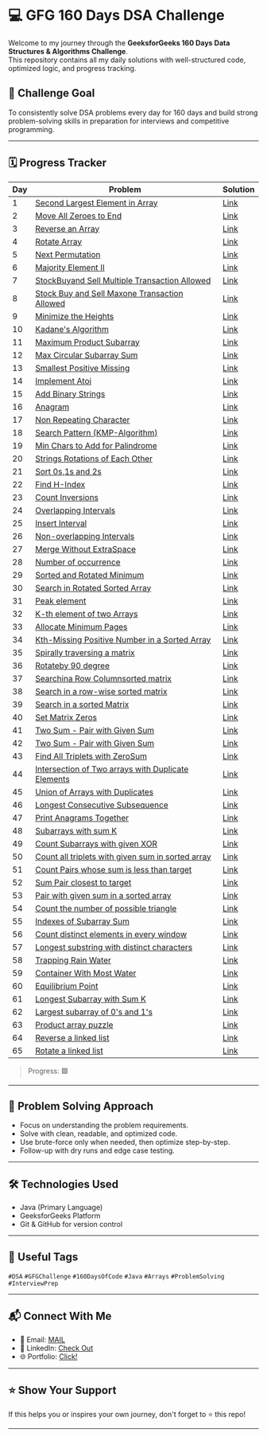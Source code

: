 # 💻 GFG 160 Days DSA Challenge

Welcome to my journey through the **GeeksforGeeks 160 Days Data Structures & Algorithms Challenge**.  
This repository contains all my daily solutions with well-structured code, optimized logic, and progress tracking.

## 🚀 Challenge Goal
To consistently solve DSA problems every day for 160 days and build strong problem-solving skills in preparation for interviews and competitive programming.

---

## 🗓️ Progress Tracker

| Day | Problem | Solution |
|-----|---------|----------|
| 1   | [Second Largest Element in Array](https://www.geeksforgeeks.org/batch/gfg-160-problems/track/arrays-gfg-160/problem/second-largest3735) | [Link](https://github.com/LipunRout/GFG-160/blob/main/Day1_SecondLargestElementinArray.java) |
| 2   | [Move All Zeroes to End](https://www.geeksforgeeks.org/batch/gfg-160-problems/track/arrays-gfg-160/problem/move-all-zeroes-to-end-of-array0751) | [Link](https://github.com/LipunRout/GFG-160/blob/main/Day_2_MoveAllZeroestoEnd.java) |
| 3   | [Reverse an Array](https://www.geeksforgeeks.org/batch/gfg-160-problems/track/arrays-gfg-160/problem/reverse-an-array) | [Link](https://github.com/LipunRout/GFG-160/blob/main/Day_3_ReverseanArray.java) |
| 4   | [Rotate Array](https://www.geeksforgeeks.org/batch/gfg-160-problems/track/arrays-gfg-160/problem/rotate-array-by-n-elements-1587115621) | [Link](https://github.com/LipunRout/GFG-160/blob/main/Day_4_RotateArray.java) |
| 5   | [Next Permutation](https://www.geeksforgeeks.org/batch/gfg-160-problems/track/arrays-gfg-160/problem/next-permutation5226) | [Link](https://github.com/LipunRout/GFG-160/blob/main/Day_5/Day_5_NextPermutation.java) |
| 6   | [Majority Element II](https://www.geeksforgeeks.org/batch/gfg-160-problems/track/arrays-gfg-160/problem/majority-vote) | [Link](https://github.com/LipunRout/GFG-160/blob/main/Day_6_MajorityElement.java) |
| 7   | [StockBuyand Sell Multiple Transaction Allowed](https://www.geeksforgeeks.org/batch/gfg-160-problems/track/arrays-gfg-160/problem/stock-buy-and-sell2615) | [Link](https://github.com/LipunRout/GFG-160/blob/main/Day_7_StockBuyandSellMultipleTransactionAllowed.java) |
| 8   | [Stock Buy and Sell Maxone Transaction Allowed](https://www.geeksforgeeks.org/batch/gfg-160-problems/track/arrays-gfg-160/problem/buy-stock-2) | [Link](https://github.com/LipunRout/GFG-160/blob/main/Day_8_StockBuyandSellMaxoneTransactionAllowed.java) |
| 9   | [Minimize the Heights](http://geeksforgeeks.org/batch/gfg-160-problems/track/arrays-gfg-160/problem/minimize-the-heights3351) | [Link](https://github.com/LipunRout/GFG-160/blob/main/Day_9_MinimizetheHeights.java) |
| 10  | [Kadane's Algorithm](https://www.geeksforgeeks.org/batch/gfg-160-problems/track/arrays-gfg-160/problem/kadanes-algorithm-1587115620) | [Link](https://github.com/LipunRout/GFG-160/blob/main/Day_10_KadaneAlgorithm.java) |
| 11  | [Maximum Product Subarray](https://www.geeksforgeeks.org/batch/gfg-160-problems/track/arrays-gfg-160/problem/maximum-product-subarray3604) | [Link](https://github.com/LipunRout/GFG-160/blob/main/Day_11_MaximumProductSubarray.java) |
| 12  | [Max Circular Subarray Sum](https://www.geeksforgeeks.org/batch/gfg-160-problems/track/arrays-gfg-160/problem/max-circular-subarray-sum-1587115620) | [Link](https://github.com/LipunRout/GFG-160/blob/main/Day_12_MaxCircularSubarraySum.java) |
| 13  | [Smallest Positive Missing](https://www.geeksforgeeks.org/batch/gfg-160-problems/track/arrays-gfg-160/problem/smallest-positive-missing-number-1587115621) | [Link](https://github.com/LipunRout/GFG-160/blob/main/Day_13_SmallestPositiveMissing.java) |
| 14  | [Implement Atoi](https://www.geeksforgeeks.org/batch/gfg-160-problems/track/string-gfg-160/problem/implement-atoi) | [Link](https://github.com/LipunRout/GFG-160/blob/main/Day_14_ImplementAtoi.java) |
| 15  | [Add Binary Strings](https://www.geeksforgeeks.org/batch/gfg-160-problems/track/string-gfg-160/problem/add-binary-strings3805) | [Link](https://github.com/LipunRout/GFG-160/blob/main/Day_15_AddBinaryStrings.java) |
| 16  | [Anagram](https://www.geeksforgeeks.org/batch/gfg-160-problems/track/string-gfg-160/problem/anagram-1587115620) | [Link](https://github.com/LipunRout/GFG-160/blob/main/Day_16_Anagram.java) |
| 17  | [Non Repeating Character](https://www.geeksforgeeks.org/batch/gfg-160-problems/track/string-gfg-160/problem/non-repeating-character-1587115620) | [Link](https://github.com/LipunRout/GFG-160/blob/main/Day_17_NonRepeatingCharacter.java) |
| 18  | [Search Pattern (KMP-Algorithm)](https://www.geeksforgeeks.org/batch/gfg-160-problems/track/string-gfg-160/problem/search-pattern0205) | [Link](https://github.com/LipunRout/GFG-160/blob/main/Day_18_SearchPatternKMP_Algorithm.java) |
| 19  | [Min Chars to Add for Palindrome](https://www.geeksforgeeks.org/batch/gfg-160-problems/track/string-gfg-160/problem/minimum-characters-to-be-added-at-front-to-make-string-palindrome) | [Link](https://github.com/LipunRout/GFG-160/blob/main/Day_19_MinCharstoAddforPalindrome.java) |
| 20  | [Strings Rotations of Each Other](https://www.geeksforgeeks.org/batch/gfg-160-problems/track/string-gfg-160/problem/check-if-strings-are-rotations-of-each-other-or-not-1587115620) | [Link](https://github.com/LipunRout/GFG-160/blob/main/Day_20_StringsRotationsofEachOther.java) |
| 21  | [Sort 0s,1s and 2s](https://www.geeksforgeeks.org/batch/gfg-160-problems/track/sorting-gfg-160/problem/sort-an-array-of-0s-1s-and-2s4231) | [Link](https://github.com/LipunRout/GFG-160/blob/main/Day_21_Sort0s1sand2s.java) |
| 22  | [Find H-Index](http://geeksforgeeks.org/batch/gfg-160-problems/track/sorting-gfg-160/problem/find-h-index--165609) | [Link](https://github.com/LipunRout/GFG-160/blob/main/Day_22_FindHIndex.java) |
| 23  | [Count Inversions](https://www.geeksforgeeks.org/batch/gfg-160-problems/track/sorting-gfg-160/problem/inversion-of-array-1587115620) | [Link](https://github.com/LipunRout/GFG-160/blob/main/Day_23_CountInversions.java) |
| 24  | [Overlapping Intervals](https://www.geeksforgeeks.org/batch/gfg-160-problems/track/sorting-gfg-160/problem/overlapping-intervals--170633) | [Link](https://github.com/LipunRout/GFG-160/blob/main/Day_24_OverlappingIntervals.java) |
| 25  | [Insert Interval](https://www.geeksforgeeks.org/batch/gfg-160-problems/track/sorting-gfg-160/problem/insert-interval-1666733333) | [Link](https://github.com/LipunRout/GFG-160/blob/main/InsertInterval.java) |
| 26  | [Non-overlapping Intervals](https://www.geeksforgeeks.org/batch/gfg-160-problems/track/sorting-gfg-160/problem/insert-interval-1666733333) | [Link](https://github.com/LipunRout/GFG-160/blob/main/Day_26_NonoverlappingIntervals.java) |
| 27  | [Merge Without ExtraSpace](https://www.geeksforgeeks.org/batch/gfg-160-problems/track/sorting-gfg-160/problem/insert-interval-1666733333) | [Link](https://github.com/LipunRout/GFG-160/blob/main/MergeWithoutExtraSpace.java) |
| 28  | [Number of occurrence](https://www.geeksforgeeks.org/batch/gfg-160-problems/track/searching-gfg-160/problem/number-of-occurrence2259) | [Link](https://github.com/LipunRout/GFG-160/blob/main/Numberofoccurrence.java) |
| 29  | [Sorted and Rotated Minimum](https://www.geeksforgeeks.org/batch/gfg-160-problems/track/searching-gfg-160/problem/minimum-element-in-a-sorted-and-rotated-array3611) | [Link](https://github.com/LipunRout/GFG-160/blob/main/SortedandRotatedMinimum.java) |
| 30  | [Search in Rotated Sorted Array](https://www.geeksforgeeks.org/batch/gfg-160-problems/track/searching-gfg-160/problem/minimum-element-in-a-sorted-and-rotated-array3611) | [Link](https://github.com/LipunRout/GFG-160/blob/main/SearchinRotatedSortedArray.java) |
| 31  | [Peak element](https://www.geeksforgeeks.org/batch/gfg-160-problems/track/searching-gfg-160/problem/peak-element) | [Link](https://github.com/LipunRout/GFG-160/blob/main/Peakelement.java) |
| 32  | [K-th element of two Arrays](https://www.geeksforgeeks.org/batch/gfg-160-problems/track/searching-gfg-160/problem/k-th-element-of-two-sorted-array1317) | [Link](https://github.com/LipunRout/GFG-160/blob/main/KthelementoftwoArrays.java) |
| 33  | [Allocate Minimum Pages](https://www.geeksforgeeks.org/batch/gfg-160-problems/track/searching-gfg-160/problem/allocate-minimum-number-of-pages0937) | [Link](https://github.com/LipunRout/GFG-160/blob/main/AllocateMinimumPages.java) |
| 34  | [Kth-Missing Positive Number in a Sorted Array](https://www.geeksforgeeks.org/batch/gfg-160-problems/track/searching-gfg-160/problem/kth-missing-positive-number-in-a-sorted-array) | [Link](https://github.com/LipunRout/GFG-160/blob/main/KthMissingPositiveNumberinaSortedArray.java) |
| 35  | [Spirally traversing a matrix](https://www.geeksforgeeks.org/batch/gfg-160-problems/track/matrix-gfg-160/problem/spirally-traversing-a-matrix-1587115621) | [Link](https://github.com/LipunRout/GFG-160/blob/main/Spirallytraversingamatrix.java) |
| 36  | [Rotateby 90 degree](https://www.geeksforgeeks.org/batch/gfg-160-problems/track/matrix-gfg-160/problem/rotate-by-90-degree-1587115621) | [Link](https://github.com/LipunRout/GFG-160/blob/main/Rotateby90degree.java) |
| 37  | [Searchina Row Columnsorted matrix](https://www.geeksforgeeks.org/batch/gfg-160-problems/track/matrix-gfg-160/problem/search-in-a-matrix17201720) | [Link](https://github.com/LipunRout/GFG-160/blob/main/SearchinaRowColumnsortedmatrix.java) |
| 38  | [Search in a row-wise sorted matrix](https://www.geeksforgeeks.org/batch/gfg-160-problems/track/matrix-gfg-160/problem/search-in-a-matrix17201720) | [Link](https://github.com/LipunRout/GFG-160/blob/main/Searchinarowwisesortedmatrix.java) |
| 39  | [Search in a sorted Matrix](https://www.geeksforgeeks.org/batch/gfg-160-problems/track/matrix-gfg-160/problem/search-in-a-matrix-1587115621) | [Link](https://github.com/LipunRout/GFG-160/blob/main/SearchinasortedMatrix.java) |
| 40  | [Set Matrix Zeros](https://www.geeksforgeeks.org/batch/gfg-160-problems/track/matrix-gfg-160/problem/set-matrix-zeroes) | [Link](https://github.com/LipunRout/GFG-160/blob/main/SetMatrixZeros.java) |
| 41  | [Two Sum - Pair with Given Sum](https://www.geeksforgeeks.org/batch/gfg-160-problems/track/hashing-gfg-160/problem/key-pair5616) | [Link](https://github.com/LipunRout/GFG-160/blob/main/TwoSumPairwithGivenSum.java) |
| 42  | [Two Sum - Pair with Given Sum](https://www.geeksforgeeks.org/batch/gfg-160-problems/track/hashing-gfg-160/problem/count-pairs-with-given-sum--150253) | [Link](https://github.com/LipunRout/GFG-160/blob/main/Countpairswithgivensum.java) |
| 43  | [Find All Triplets with ZeroSum](https://www.geeksforgeeks.org/batch/gfg-160-problems/track/hashing-gfg-160/problem/find-all-triplets-with-zero-sum) | [Link](https://github.com/LipunRout/GFG-160/blob/main/FindAllTripletswithZeroSum.java) |
| 44  | [Intersection of Two arrays with Duplicate Elements](https://www.geeksforgeeks.org/batch/gfg-160-problems/track/hashing-gfg-160/problem/intersection-of-two-arrays-with-duplicate-elements) | [Link](https://github.com/LipunRout/GFG-160/blob/main/IntersectionofTwoarrayswithDuplicateElements.java) |
| 45  | [Union of Arrays with Duplicates](https://www.geeksforgeeks.org/batch/gfg-160-problems/track/hashing-gfg-160/problem/union-of-two-arrays3538) | [Link](https://github.com/LipunRout/GFG-160/blob/main/UnionofArrayswithDuplicates.java) |
| 46  | [Longest Consecutive Subsequence](https://www.geeksforgeeks.org/batch/gfg-160-problems/track/hashing-gfg-160/problem/longest-consecutive-subsequence2449) | [Link](https://github.com/LipunRout/GFG-160/blob/main/LongestConsecutiveSubsequence.java) |
| 47  | [Print Anagrams Together](https://www.geeksforgeeks.org/batch/gfg-160-problems/track/hashing-gfg-160/problem/print-anagrams-together) | [Link](https://github.com/LipunRout/GFG-160/blob/main/PrintAnagramsTogether.java) |
| 48  | [Subarrays with sum K](https://www.geeksforgeeks.org/batch/gfg-160-problems/track/hashing-gfg-160/problem/subarrays-with-sum-k) | [Link](https://github.com/LipunRout/GFG-160/blob/main/SubarrayswithsumK.java) |
| 49  | [Count Subarrays with given XOR](https://www.geeksforgeeks.org/batch/gfg-160-problems/track/hashing-gfg-160/problem/count-subarray-with-given-xor) | [Link](https://github.com/LipunRout/GFG-160/blob/main/CountSubarrayswithgivenXOR.java) |
| 50  | [Count all triplets with given sum in sorted array](https://www.geeksforgeeks.org/batch/gfg-160-problems/track/two-pointer-technique-gfg-160/problem/count-all-triplets-with-given-sum-in-sorted-array) | [Link](https://github.com/LipunRout/GFG-160/blob/main/Countalltripletswithgivensuminsortedarray.java) |
| 51  | [Count Pairs whose sum is less than target](https://www.geeksforgeeks.org/batch/gfg-160-problems/track/two-pointer-technique-gfg-160/problem/count-pairs-whose-sum-is-less-than-target) | [Link](https://github.com/LipunRout/GFG-160/blob/main/CountPairswhosesumislessthantarget.java) |
| 52  | [Sum Pair closest to target](https://www.geeksforgeeks.org/batch/gfg-160-problems/track/two-pointer-technique-gfg-160/problem/count-pairs-whose-sum-is-less-than-target) | [Link](https://github.com/LipunRout/GFG-160/blob/main/SumPairclosesttotarget.java) |
| 53  | [Pair with given sum in a sorted array](https://www.geeksforgeeks.org/batch/gfg-160-problems/track/two-pointer-technique-gfg-160/problem/pair-with-given-sum-in-a-sorted-array4940) | [Link](https://github.com/LipunRout/GFG-160/blob/main/Pairwithgivensuminasortedarray.java) |
| 54  | [Count the number of possible triangle](http://geeksforgeeks.org/batch/gfg-160-problems/track/two-pointer-technique-gfg-160/problem/count-possible-triangles-1587115620) | [Link](https://github.com/LipunRout/GFG-160/blob/main/Countthenumberofpossibletriangles.java) |
| 55  | [Indexes of Subarray Sum](http://geeksforgeeks.org/batch/gfg-160-problems/track/two-pointer-technique-gfg-160/problem/count-possible-triangles-1587115620) | [Link](https://github.com/LipunRout/GFG-160/blob/main/IndexesofSubarraySum.java) |
| 56  | [Count distinct elements in every window](https://www.geeksforgeeks.org/batch/gfg-160-problems/track/two-pointer-technique-gfg-160/problem/count-distinct-elements-in-every-window) | [Link](https://github.com/LipunRout/GFG-160/blob/main/Countdistinctelementsineverywindow.java) |
| 57  | [Longest substring with distinct characters](https://www.geeksforgeeks.org/batch/gfg-160-problems/track/two-pointer-technique-gfg-160/problem/longest-distinct-characters-in-string5848) | [Link](https://github.com/LipunRout/GFG-160/blob/main/Longestsubstringwithdistinctcharacters.java) |
| 58  | [Trapping Rain Water](https://www.geeksforgeeks.org/batch/gfg-160-problems/track/two-pointer-technique-gfg-160/problem/trapping-rain-water-1587115621) | [Link](https://github.com/LipunRout/GFG-160/blob/main/TrappingRainWater.java) |
| 59  | [Container With Most Water](https://www.geeksforgeeks.org/batch/gfg-160-problems/track/two-pointer-technique-gfg-160/problem/container-with-most-water0535) | [Link](https://github.com/LipunRout/GFG-160/blob/main/ContainerWithMostWater.java) |
| 60  | [Equilibrium Point](https://www.geeksforgeeks.org/batch/gfg-160-problems/track/prefix-sum-gfg-160/problem/equilibrium-point-1587115620) | [Link](https://github.com/LipunRout/GFG-160/blob/main/EquilibriumPoint.java) |
| 61  | [Longest Subarray with Sum K](https://www.geeksforgeeks.org/batch/gfg-160-problems/track/prefix-sum-gfg-160/problem/longest-sub-array-with-sum-k0809) | [Link](https://github.com/LipunRout/GFG-160/blob/main/LongestSubarraywithSumK.java) |
| 62  | [Largest subarray of 0's and 1's](https://www.geeksforgeeks.org/batch/gfg-160-problems/track/prefix-sum-gfg-160/problem/largest-subarray-of-0s-and-1s) | [Link](https://github.com/LipunRout/GFG-160/blob/main/Largestsubarrayof0sand1s.java) |
| 63  | [Product array puzzle](https://www.geeksforgeeks.org/batch/gfg-160-problems/track/prefix-sum-gfg-160/problem/largest-subarray-of-0s-and-1s) | [Link](https://github.com/LipunRout/GFG-160/blob/main/Productarraypuzzle.java) |
| 64  | [Reverse a linked list](https://www.geeksforgeeks.org/batch/gfg-160-problems/track/linked-list-gfg-160/problem/reverse-a-linked-list) | [Link](https://github.com/LipunRout/GFG-160/blob/main/Reversealinkedlist.java) |
| 65  | [Rotate a linked list](https://www.geeksforgeeks.org/batch/gfg-160-problems/track/linked-list-gfg-160/problem/reverse-a-linked-list) | [Link](https://github.com/LipunRout/GFG-160/blob/main/RotateaLinkedList.java) |







> Progress: 🟩 

---

## 🧠 Problem Solving Approach

- Focus on understanding the problem requirements.
- Solve with clean, readable, and optimized code.
- Use brute-force only when needed, then optimize step-by-step.
- Follow-up with dry runs and edge case testing.

---



## 🛠️ Technologies Used

- Java (Primary Language)
- GeeksforGeeks Platform
- Git & GitHub for version control

---

## 🔖 Useful Tags

`#DSA` `#GFGChallenge` `#160DaysOfCode` `#Java` `#Arrays` `#ProblemSolving` `#InterviewPrep`

---

## 📬 Connect With Me

- 📧 Email: [MAIL](mailto:lipunrout001@gmail.com)
- 💼 LinkedIn: [Check Out ](https://linkedin.com/in/lipunrout)
- 🌐 Portfolio: [Click!](https://lipunrout.github.io/PORTFOLIO/)

---

## ⭐️ Show Your Support

If this helps you or inspires your own journey, don't forget to ⭐️ this repo!

---


